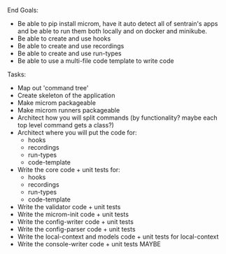 End Goals:

- Be able to pip install microm, have it auto detect all of sentrain's apps and be able to run them both locally and on docker and minikube.
- Be able to create and use hooks
- Be able to create and use recordings
- Be able to create and use run-types
  <!-- - Be able to create and use status-templates -->
  <!-- - Be able to run my-status -->
- Be able to use a multi-file code template to write code

Tasks:

- Map out 'command tree'
- Create skeleton of the application
- Make microm packageable
- Make microm runners packageable
- Architect how you will split commands (by functionality? maybe each top level command gets a class?)
- Architect where you will put the code for:
  - hooks
  - recordings
  - run-types
  - code-template
- Write the core code + unit tests for:
  - hooks
  - recordings
  - run-types
  - code-template
- Write the validator code + unit tests
- Write the microm-init code + unit tests
- Write the config-writer code + unit tests
- Write the config-parser code + unit tests
- Write the local-context and models code + unit tests for local-context
- Write the console-writer code + unit tests MAYBE
